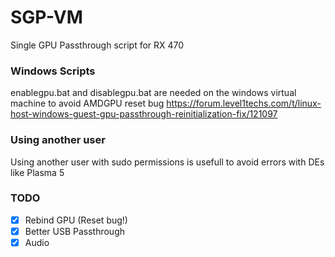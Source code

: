 # SGP-VM
Single GPU Passthrough script for RX 470

### Windows Scripts

enablegpu.bat and disablegpu.bat are needed on the windows virtual machine to avoid AMDGPU reset bug
https://forum.level1techs.com/t/linux-host-windows-guest-gpu-passthrough-reinitialization-fix/121097

### Using another user

Using another user with sudo permissions is usefull to avoid errors with DEs like Plasma 5

### TODO

- [x] Rebind GPU (Reset bug!)
- [x] Better USB Passthrough
- [x] Audio
